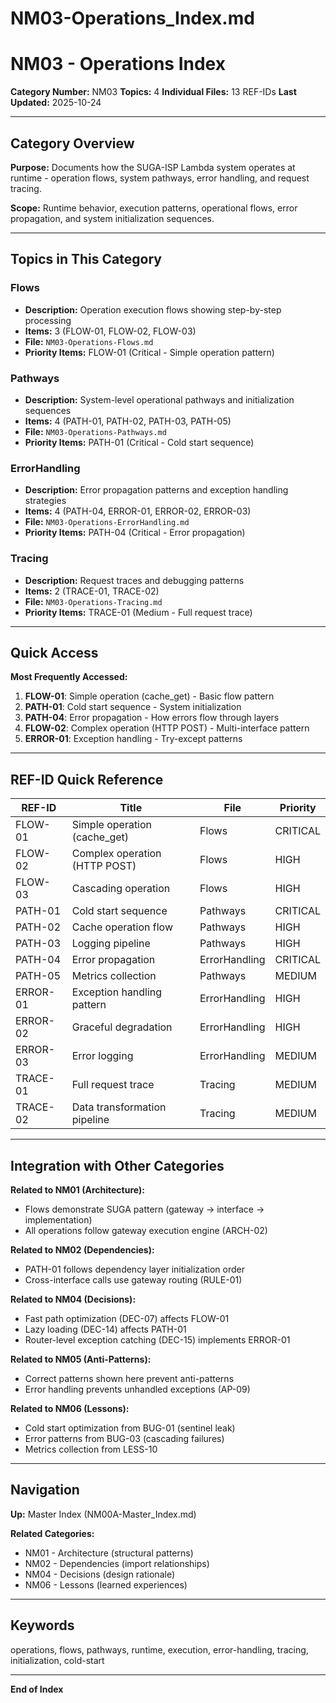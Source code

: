 # NM03-Operations_Index.md

# NM03 - Operations Index

**Category Number:** NM03
**Topics:** 4
**Individual Files:** 13 REF-IDs
**Last Updated:** 2025-10-24

---

## Category Overview

**Purpose:** Documents how the SUGA-ISP Lambda system operates at runtime - operation flows, system pathways, error handling, and request tracing.

**Scope:** Runtime behavior, execution patterns, operational flows, error propagation, and system initialization sequences.

---

## Topics in This Category

### Flows
- **Description:** Operation execution flows showing step-by-step processing
- **Items:** 3 (FLOW-01, FLOW-02, FLOW-03)
- **File:** `NM03-Operations-Flows.md`
- **Priority Items:** FLOW-01 (Critical - Simple operation pattern)

### Pathways
- **Description:** System-level operational pathways and initialization sequences
- **Items:** 4 (PATH-01, PATH-02, PATH-03, PATH-05)
- **File:** `NM03-Operations-Pathways.md`
- **Priority Items:** PATH-01 (Critical - Cold start sequence)

### ErrorHandling
- **Description:** Error propagation patterns and exception handling strategies
- **Items:** 4 (PATH-04, ERROR-01, ERROR-02, ERROR-03)
- **File:** `NM03-Operations-ErrorHandling.md`
- **Priority Items:** PATH-04 (Critical - Error propagation)

### Tracing
- **Description:** Request traces and debugging patterns
- **Items:** 2 (TRACE-01, TRACE-02)
- **File:** `NM03-Operations-Tracing.md`
- **Priority Items:** TRACE-01 (Medium - Full request trace)

---

## Quick Access

**Most Frequently Accessed:**
1. **FLOW-01**: Simple operation (cache_get) - Basic flow pattern
2. **PATH-01**: Cold start sequence - System initialization  
3. **PATH-04**: Error propagation - How errors flow through layers
4. **FLOW-02**: Complex operation (HTTP POST) - Multi-interface pattern
5. **ERROR-01**: Exception handling - Try-except patterns

---

## REF-ID Quick Reference

| REF-ID | Title | File | Priority |
|--------|-------|------|----------|
| FLOW-01 | Simple operation (cache_get) | Flows | CRITICAL |
| FLOW-02 | Complex operation (HTTP POST) | Flows | HIGH |
| FLOW-03 | Cascading operation | Flows | HIGH |
| PATH-01 | Cold start sequence | Pathways | CRITICAL |
| PATH-02 | Cache operation flow | Pathways | HIGH |
| PATH-03 | Logging pipeline | Pathways | HIGH |
| PATH-04 | Error propagation | ErrorHandling | CRITICAL |
| PATH-05 | Metrics collection | Pathways | MEDIUM |
| ERROR-01 | Exception handling pattern | ErrorHandling | HIGH |
| ERROR-02 | Graceful degradation | ErrorHandling | HIGH |
| ERROR-03 | Error logging | ErrorHandling | MEDIUM |
| TRACE-01 | Full request trace | Tracing | MEDIUM |
| TRACE-02 | Data transformation pipeline | Tracing | MEDIUM |

---

## Integration with Other Categories

**Related to NM01 (Architecture):**
- Flows demonstrate SUGA pattern (gateway → interface → implementation)
- All operations follow gateway execution engine (ARCH-02)

**Related to NM02 (Dependencies):**
- PATH-01 follows dependency layer initialization order
- Cross-interface calls use gateway routing (RULE-01)

**Related to NM04 (Decisions):**
- Fast path optimization (DEC-07) affects FLOW-01
- Lazy loading (DEC-14) affects PATH-01
- Router-level exception catching (DEC-15) implements ERROR-01

**Related to NM05 (Anti-Patterns):**
- Correct patterns shown here prevent anti-patterns
- Error handling prevents unhandled exceptions (AP-09)

**Related to NM06 (Lessons):**
- Cold start optimization from BUG-01 (sentinel leak)
- Error patterns from BUG-03 (cascading failures)
- Metrics collection from LESS-10

---

## Navigation

**Up:** Master Index (NM00A-Master_Index.md)

**Related Categories:**
- NM01 - Architecture (structural patterns)
- NM02 - Dependencies (import relationships)
- NM04 - Decisions (design rationale)
- NM06 - Lessons (learned experiences)

---

## Keywords

operations, flows, pathways, runtime, execution, error-handling, tracing, initialization, cold-start

---

**End of Index**
